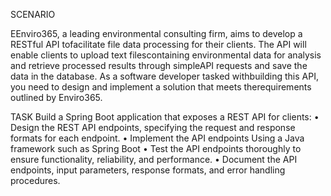 SCENARIO

EEnviro365, a leading environmental consulting firm, aims to develop a RESTful API tofacilitate file data processing for their clients. The API will enable clients to upload text filescontaining environmental data for analysis and retrieve processed results through simpleAPI requests and save the data in the database. As a software developer tasked withbuilding this API, you need to design and implement a solution that meets therequirements outlined by Enviro365.

TASK
Build a Spring Boot application that exposes a REST API for clients:
• Design the REST API endpoints, specifying the request and response formats for
each endpoint.
• Implement the API endpoints Using a Java framework such as Spring Boot
• Test the API endpoints thoroughly to ensure functionality, reliability, and
performance.
• Document the API endpoints, input parameters, response formats, and error
handling procedures.
